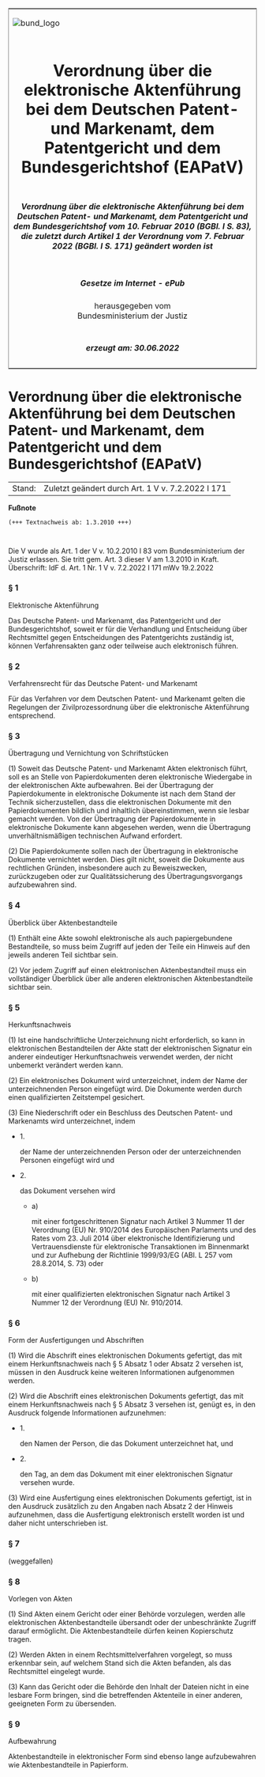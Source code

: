 <span id="DECKBLATT.html"></span>

<table border="0" frame="border" width="100%">

<tr valign="top">

<td align="left">

![bund\_logo](BfJ_2021_Web_de_de.gif)

</td>

<td align="right">

 

</td>

</tr>

<tr align="center" valign="middle">

<td colspan="2">

# Verordnung über die elektronische Aktenführung bei dem Deutschen Patent- und Markenamt, dem Patentgericht und dem Bundesgerichtshof (EAPatV)

</td>

</tr>

<tr align="center" valign="middle">

<td colspan="2">

##### Verordnung über die elektronische Aktenführung bei dem Deutschen Patent- und Markenamt, dem Patentgericht und dem Bundesgerichtshof vom 10. Februar 2010 (BGBl. I S. 83), die zuletzt durch Artikel 1 der Verordnung vom 7. Februar 2022 (BGBl. I S. 171) geändert worden ist

</td>

</tr>

<tr align="center" valign="middle">

<td colspan="2">

  
  

##### Gesetze im Internet - ePub  
  
herausgegeben vom  
Bundesministerium der Justiz

</td>

</tr>

<tr align="center" valign="bottom">

<td colspan="2">

  
  

##### erzeugt am: 30.06.2022

</td>

</tr>

</table>

<span id="BJNR008310010.html"></span>

# Verordnung über die elektronische Aktenführung bei dem Deutschen Patent- und Markenamt, dem Patentgericht und dem Bundesgerichtshof (EAPatV)

<div>

<div class="jnhtml">

|        |                                                   |
| ------ | ------------------------------------------------- |
| Stand: | Zuletzt geändert durch Art. 1 V v. 7.2.2022 I 171 |

</div>

</div>

<div>

  
**Fußnote**

<div class="jnhtml">

<div>

<div class="jurAbsatz">

  

``` 
(+++ Textnachweis ab: 1.3.2010 +++)

 
```

Die V wurde als Art. 1 der V v. 10.2.2010 I 83 vom Bundesministerium der
Justiz erlassen. Sie tritt gem. Art. 3 dieser V am 1.3.2010 in Kraft.  
Überschrift: IdF d. Art. 1 Nr. 1 V v. 7.2.2022 I 171 mWv 19.2.2022

</div>

</div>

</div>

</div>

<span id="BJNR008310010BJNE000101125.html"></span>

### § 1  
Elektronische Aktenführung

<div>

<div class="jnhtml">

<div>

<div class="jurAbsatz">

Das Deutsche Patent- und Markenamt, das Patentgericht und der
Bundesgerichtshof, soweit er für die Verhandlung und Entscheidung über
Rechtsmittel gegen Entscheidungen des Patentgerichts zuständig ist,
können Verfahrensakten ganz oder teilweise auch elektronisch führen.

</div>

</div>

</div>

</div>

<span id="BJNR008310010BJNE000201125.html"></span>

### § 2  
Verfahrensrecht für das Deutsche Patent- und Markenamt

<div>

<div class="jnhtml">

<div>

<div class="jurAbsatz">

Für das Verfahren vor dem Deutschen Patent- und Markenamt gelten die
Regelungen der Zivilprozessordnung über die elektronische Aktenführung
entsprechend.

</div>

</div>

</div>

</div>

<span id="BJNR008310010BJNE000301125.html"></span>

### § 3  
Übertragung und Vernichtung von Schriftstücken

<div>

<div class="jnhtml">

<div>

<div class="jurAbsatz">

(1) Soweit das Deutsche Patent- und Markenamt Akten elektronisch führt,
soll es an Stelle von Papierdokumenten deren elektronische Wiedergabe in
der elektronischen Akte aufbewahren. Bei der Übertragung der
Papierdokumente in elektronische Dokumente ist nach dem Stand der
Technik sicherzustellen, dass die elektronischen Dokumente mit den
Papierdokumenten bildlich und inhaltlich übereinstimmen, wenn sie lesbar
gemacht werden. Von der Übertragung der Papierdokumente in elektronische
Dokumente kann abgesehen werden, wenn die Übertragung
unverhältnismäßigen technischen Aufwand erfordert.

</div>

<div class="jurAbsatz">

(2) Die Papierdokumente sollen nach der Übertragung in elektronische
Dokumente vernichtet werden. Dies gilt nicht, soweit die Dokumente aus
rechtlichen Gründen, insbesondere auch zu Beweiszwecken, zurückzugeben
oder zur Qualitätssicherung des Übertragungsvorgangs aufzubewahren sind.

</div>

</div>

</div>

</div>

<span id="BJNR008310010BJNE000400000.html"></span>

### § 4  
Überblick über Aktenbestandteile

<div>

<div class="jnhtml">

<div>

<div class="jurAbsatz">

(1) Enthält eine Akte sowohl elektronische als auch papiergebundene
Bestandteile, so muss beim Zugriff auf jeden der Teile ein Hinweis auf
den jeweils anderen Teil sichtbar sein.

</div>

<div class="jurAbsatz">

(2) Vor jedem Zugriff auf einen elektronischen Aktenbestandteil muss ein
vollständiger Überblick über alle anderen elektronischen
Aktenbestandteile sichtbar sein.

</div>

</div>

</div>

</div>

<span id="BJNR008310010BJNE000503123.html"></span>

### § 5  
Herkunftsnachweis

<div>

<div class="jnhtml">

<div>

<div class="jurAbsatz">

(1) Ist eine handschriftliche Unterzeichnung nicht erforderlich, so kann
in elektronischen Bestandteilen der Akte statt der elektronischen
Signatur ein anderer eindeutiger Herkunftsnachweis verwendet werden, der
nicht unbemerkt verändert werden kann.

</div>

<div class="jurAbsatz">

(2) Ein elektronisches Dokument wird unterzeichnet, indem der Name der
unterzeichnenden Person eingefügt wird. Die Dokumente werden durch einen
qualifizierten Zeitstempel gesichert.

</div>

<div class="jurAbsatz">

(3) Eine Niederschrift oder ein Beschluss des Deutschen Patent- und
Markenamts wird unterzeichnet, indem

  - 1\.
    
    <div>
    
    der Name der unterzeichnenden Person oder der unterzeichnenden
    Personen eingefügt wird und
    
    </div>

  - 2\.
    
    <div>
    
    das Dokument versehen wird
    
      - a)
        
        <div>
        
        mit einer fortgeschrittenen Signatur nach Artikel 3 Nummer 11
        der Verordnung (EU) Nr. 910/2014 des Europäischen Parlaments und
        des Rates vom 23. Juli 2014 über elektronische Identifizierung
        und Vertrauensdienste für elektronische Transaktionen im
        Binnenmarkt und zur Aufhebung der Richtlinie 1999/93/EG (ABl. L
        257 vom 28.8.2014, S. 73) oder
        
        </div>
    
      - b)
        
        <div>
        
        mit einer qualifizierten elektronischen Signatur nach Artikel 3
        Nummer 12 der Verordnung (EU) Nr. 910/2014.
        
        </div>
    
    </div>

</div>

</div>

</div>

</div>

<span id="BJNR008310010BJNE000602123.html"></span>

### § 6  
Form der Ausfertigungen und Abschriften

<div>

<div class="jnhtml">

<div>

<div class="jurAbsatz">

(1) Wird die Abschrift eines elektronischen Dokuments gefertigt, das mit
einem Herkunftsnachweis nach § 5 Absatz 1 oder Absatz 2 versehen ist,
müssen in den Ausdruck keine weiteren Informationen aufgenommen werden.

</div>

<div class="jurAbsatz">

(2) Wird die Abschrift eines elektronischen Dokuments gefertigt, das mit
einem Herkunftsnachweis nach § 5 Absatz 3 versehen ist, genügt es, in
den Ausdruck folgende Informationen aufzunehmen:

  - 1\.
    
    <div style="">
    
    den Namen der Person, die das Dokument unterzeichnet hat, und
    
    </div>

  - 2\.
    
    <div style="">
    
    den Tag, an dem das Dokument mit einer elektronischen Signatur
    versehen wurde.
    
    </div>

</div>

<div class="jurAbsatz">

(3) Wird eine Ausfertigung eines elektronischen Dokuments gefertigt, ist
in den Ausdruck zusätzlich zu den Angaben nach Absatz 2 der Hinweis
aufzunehmen, dass die Ausfertigung elektronisch erstellt worden ist und
daher nicht unterschrieben ist.

</div>

</div>

</div>

</div>

<span id="BJNR008310010BJNE000701360.html"></span>

### § 7  
(weggefallen)

<span id="BJNR008310010BJNE000800000.html"></span>

### § 8  
Vorlegen von Akten

<div>

<div class="jnhtml">

<div>

<div class="jurAbsatz">

(1) Sind Akten einem Gericht oder einer Behörde vorzulegen, werden alle
elektronischen Aktenbestandteile übersandt oder der unbeschränkte
Zugriff darauf ermöglicht. Die Aktenbestandteile dürfen keinen
Kopierschutz tragen.

</div>

<div class="jurAbsatz">

(2) Werden Akten in einem Rechtsmittelverfahren vorgelegt, so muss
erkennbar sein, auf welchem Stand sich die Akten befanden, als das
Rechtsmittel eingelegt wurde.

</div>

<div class="jurAbsatz">

(3) Kann das Gericht oder die Behörde den Inhalt der Dateien nicht in
eine lesbare Form bringen, sind die betreffenden Aktenteile in einer
anderen, geeigneten Form zu übersenden.

</div>

</div>

</div>

</div>

<span id="BJNR008310010BJNE000900000.html"></span>

### § 9  
Aufbewahrung

<div>

<div class="jnhtml">

<div>

<div class="jurAbsatz">

Aktenbestandteile in elektronischer Form sind ebenso lange aufzubewahren
wie Aktenbestandteile in Papierform.

</div>

</div>

</div>

</div>

